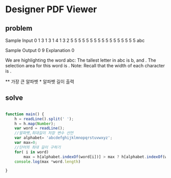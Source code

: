 # Designer PDF Viewer

## problem 

Sample Input 0
1 3 1 3 1 4 1 3 2 5 5 5 5 5 5 5 5 5 5 5 5 5 5 5 5 5
abc

Sample Output 0
9
Explanation 0

We are highlighting the word abc:
The tallest letter in abc is b, and . The selection area for this word is .
Note: Recall that the width of each character is .

** 가장 큰 알파벳 * 알파벳 길이 출력

## solve

```javascript 

function main() {
    h = readLine().split(' ');
    h = h.map(Number);
    var word = readLine();
    //알파벳,최대길이 저장 변수 선언 
    var alphabet= 'abcdefghijklmnopqrstuvwxyz';
    var max=0;
    //단어의 최대 길이 구하기
    for( i in word)
        max = h[alphabet.indexOf(word[i])] > max ? h[alphabet.indexOf(word[i])] : max;
    console.log(max *word.length)

}

```